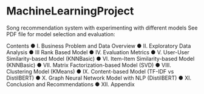 # MachineLearningProject
Song recommendation system with experimenting with different models 
See PDF file for model selection and evaluation:

Contents
 ● I. Business Problem and Data Overview
 ● II. Exploratory Data Analysis
 ● III Rank Based Model
 ● IV. Evaluation Metrics
 ● V. User-User Similarity-based Model (KNNBasic)
 ● VI. Item-Item Similarity-based Model (KNNBasic)
 ● VII. Matrix Factorization-based Model (SVD)
 ● VIII. Clustering Model (KMeans)
 ● IX. Content-based Model (TF-IDF vs DistilBERT)
 ● X. Graph Neural Network Model with NLP (DistilBERT)
 ● XI. Conclusion and Recommendations
 ● XII. Appendix


